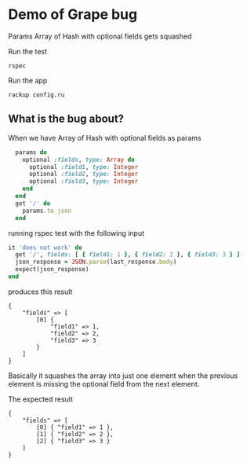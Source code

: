 # Demo of Grape bug

Params Array of Hash with optional fields gets squashed

Run the test

```
rspec
```

Run the app

```
rackup config.ru
```

## What is the bug about?

When we have Array of Hash with optional fields as params

```ruby
  params do
    optional :fields, type: Array do
      optional :field1, type: Integer
      optional :field2, type: Integer
      optional :field3, type: Integer
    end
  end
  get '/' do
    params.to_json
  end
```

running rspec test  with the following input

```ruby
it 'does not work' do
  get '/', fields: [ { field1: 1 }, { field2: 2 }, { field3: 3 } ]
  json_response = JSON.parse(last_response.body)
  expect(json_response)
end
```

produces this result

```
{
    "fields" => [
        [0] {
            "field1" => 1,
            "field2" => 2,
            "field3" => 3
        }
    ]
}
```

Basically it squashes the array into just one element when the previous element is missing the optional field from the next element.

The expected result

```
{
    "fields" => [
        [0] { "field1" => 1 },
        [1] { "field2" => 2 },
        [2] { "field3" => 3 }
    ]
}
```
